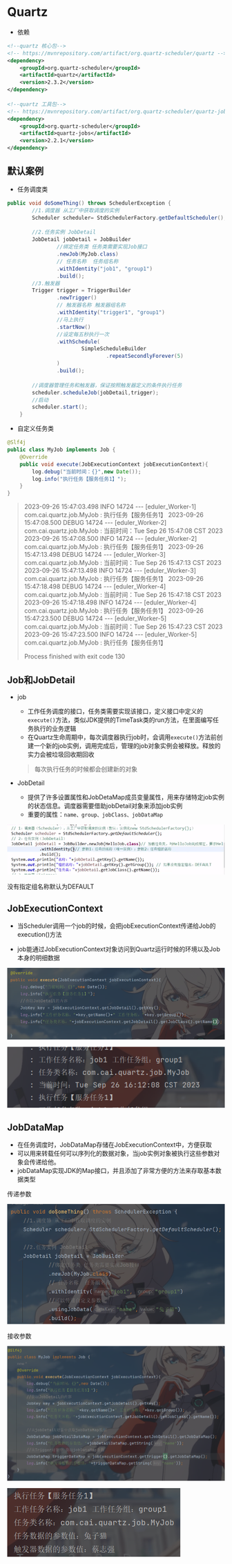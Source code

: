 # Quartz

- 依赖

```xml
<!--quartz 核心包-->
<!-- https://mvnrepository.com/artifact/org.quartz-scheduler/quartz -->
<dependency>
    <groupId>org.quartz-scheduler</groupId>
    <artifactId>quartz</artifactId>
    <version>2.3.2</version>
</dependency>

<!--quartz 工具包-->
<!-- https://mvnrepository.com/artifact/org.quartz-scheduler/quartz-jobs -->
<dependency>
    <groupId>org.quartz-scheduler</groupId>
    <artifactId>quartz-jobs</artifactId>
    <version>2.2.1</version>
</dependency>
```

## 默认案例

- 任务调度类

```java
public void doSomeThing() throws SchedulerException {
        //1.调度器 从工厂中获取调度的实例
        Scheduler scheduler= StdSchedulerFactory.getDefaultScheduler();

        //2.任务实例 JobDetail
        JobDetail jobDetail = JobBuilder
                //绑定任务类 任务类需要实现Job接口
                .newJob(MyJob.class)
                // 任务名称  任务组名称
                .withIdentity("job1", "group1")
                .build();
        //3.触发器
        Trigger trigger = TriggerBuilder
                .newTrigger()
                // 触发器名称 触发器组名称
                .withIdentity("trigger1", "group1")
                //马上执行
                .startNow()
                //设定每五秒执行一次
                .withSchedule(
                        SimpleScheduleBuilder
                                .repeatSecondlyForever(5)
                )
                .build();

        //调度器管理任务和触发器，保证按照触发器定义的条件执行任务
        scheduler.scheduleJob(jobDetail,trigger);
        //启动
        scheduler.start();
    }
```

- 自定义任务类

```java
@Slf4j
public class MyJob implements Job {
    @Override
    public void execute(JobExecutionContext jobExecutionContext){
        log.debug("当前时间：{}",new Date());
        log.info("执行任务【服务任务1】");
    }
}
```

> 2023-09-26 15:47:03.498  INFO 14724 --- [eduler_Worker-1] com.cai.quartz.job.MyJob                 : 执行任务【服务任务1】
> 2023-09-26 15:47:08.500 DEBUG 14724 --- [eduler_Worker-2] com.cai.quartz.job.MyJob                 : 当前时间：Tue Sep 26 15:47:08 CST 2023
> 2023-09-26 15:47:08.500  INFO 14724 --- [eduler_Worker-2] com.cai.quartz.job.MyJob                 : 执行任务【服务任务1】
> 2023-09-26 15:47:13.498 DEBUG 14724 --- [eduler_Worker-3] com.cai.quartz.job.MyJob                 : 当前时间：Tue Sep 26 15:47:13 CST 2023
> 2023-09-26 15:47:13.498  INFO 14724 --- [eduler_Worker-3] com.cai.quartz.job.MyJob                 : 执行任务【服务任务1】
> 2023-09-26 15:47:18.498 DEBUG 14724 --- [eduler_Worker-4] com.cai.quartz.job.MyJob                 : 当前时间：Tue Sep 26 15:47:18 CST 2023
> 2023-09-26 15:47:18.498  INFO 14724 --- [eduler_Worker-4] com.cai.quartz.job.MyJob                 : 执行任务【服务任务1】
> 2023-09-26 15:47:23.500 DEBUG 14724 --- [eduler_Worker-5] com.cai.quartz.job.MyJob                 : 当前时间：Tue Sep 26 15:47:23 CST 2023
> 2023-09-26 15:47:23.500  INFO 14724 --- [eduler_Worker-5] com.cai.quartz.job.MyJob                 : 执行任务【服务任务1】
>
> Process finished with exit code 130

## Job和JobDetail

- job

  - 工作任务调度的接口，任务类需要实现该接口，定义接口中定义的`execute()`方法，类似JDK提供的TimeTask类的run方法，在里面编写任务执行的业务逻辑
  - 在Quartz生命周期中，每次调度器执行job时，会调用`execute()`方法前创建一个新的job实例，调用完成后，管理的job对象实例会被释放。释放的实力会被垃圾回收期回收

  > 每次执行任务的时候都会创建新的对象

- JobDetail

  - 提供了许多设置属性和JobDetaMap成员变量属性，用来存储特定job实例的状态信息。调度器需要借助jobDetail对象来添加job实例
  - 重要的属性：`name、group、jobClass、jobDataMap`

![image-20230926160201277](asset/image-20230926160201277.png)

没有指定组名称默认为DEFAULT

## JobExecutionContext

- 当Scheduler调用一个job的时候，会把jobExecutionContext传递给Job的execution()方法

- job能通过JobExecutionContext对象访问到Quartz运行时候的环境以及Job本身的明细数据

![image-20230926161200859](asset/image-20230926161200859.png)

![image-20230926161216599](asset/image-20230926161216599.png)

## JobDataMap

- 在任务调度时，JobDataMap存储在JobExecutionContext中，方便获取
- 可以用来转载任何可以序列化的数据对象，当job实例对象被执行这些参数对象会传递给他。
- jobDataMap实现JDK的Map接口，并且添加了非常方便的方法来存取基本数据类型



传递参数

![image-20230926161901413](asset/image-20230926161901413.png)

接收参数

![image-20230926162425148](asset/image-20230926162425148.png)

![image-20230926162443810](asset/image-20230926162443810.png)